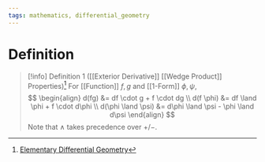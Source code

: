 ```yaml
---
tags: mathematics, differential_geometry
---
```


# Definition

> [!info] Definition 1 ([[Exterior Derivative]] [[Wedge Product]] Properties)[^1]
> For [[Function]] $f, g$ and [[1-Form]] $\phi, \psi$,
> $$
> \begin{align}
> d(fg) &= df \cdot g + f \cdot dg \\
> d(f \phi) &= df \land \phi + f \cdot d\phi \\
> d(\phi \land \psi) &= d\phi \land \psi - \phi \land d\psi
> \end{align}
> $$
> Note that $\land$ takes precedence over $+/-$.

[^1]: [Elementary Differential Geometry](zotero://open-pdf/library/items/F6CCEWIU?page=46)